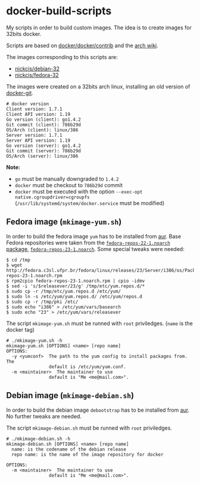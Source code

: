 # docker-build-scripts
My scripts in order to build custom images. The idea is to create images for 32bits docker.

Scripts are based on [docker/docker/contrib](https://github.com/docker/docker/tree/master/contrib) and the [arch wiki](https://wiki.archlinux.org/index.php/Docker).

The images corresponding to this scripts are:
* [nickcis/debian-32](https://hub.docker.com/r/nickcis/debian-32/)
* [nickcis/fedora-32](https://hub.docker.com/r/nickcis/fedora-32/)

The images were created on a 32bits arch linux, installing an old version of [docker-git](https://aur.archlinux.org/packages/docker-git/).

```
# docker version
Client version: 1.7.1
Client API version: 1.19
Go version (client): go1.4.2
Git commit (client): 786b29d
OS/Arch (client): linux/386
Server version: 1.7.1
Server API version: 1.19
Go version (server): go1.4.2
Git commit (server): 786b29d
OS/Arch (server): linux/386
```

**Note:** 
* `go` must be manually downgraded to `1.4.2`
* `docker` must be checkout to `786b29d` commit
* `docker` must be executed with the option `--exec-opt native.cgroupdriver=cgroupfs` (`/usr/lib/systemd/system/docker.service` must be modified)

## Fedora image (`mkimage-yum.sh`)

In order to build the fedora image `yum` has to be installed from [aur](https://aur.archlinux.org/packages/yum/). Base Fedora repositories were taken from the [`fedora-repos-22-1.noarch` package](http://fedora.c3sl.ufpr.br/fedora/linux/releases/22/Server/i386/os/Packages/f/fedora-repos-22-1.noarch.rpm), [`fedora-repos-23-1.noarch`](http://fedora.c3sl.ufpr.br/linux/releases/23/Server/i386/os/Packages/f/fedora-repos-23-1.noarch.rpm). Some special tweaks were needed:

```
$ cd /tmp
$ wget http://fedora.c3sl.ufpr.br/fedora/linux/releases/23/Server/i386/os/Packages/f/fedora-repos-23-1.noarch.rpm
$ rpm2cpio fedora-repos-23-1.noarch.rpm | cpio -idmv
$ sed -i 's/$releasever/23/g' /tmp/etc/yum.repos.d/*
$ sudo cp -r /tmp/etc/yum.repos.d /etc/yum/
$ sudo ln -s /etc/yum/yum.repos.d/ /etc/yum/repos.d
$ sudo cp -r /tmp/pki /etc/
$ sudo echo "i386" > /etc/yum/vars/basearch
$ sudo echo "23" > /etc/yum/vars/releasever
```

The script `mkimage-yum.sh` must be runned with `root` priviledges. (`name` is the docker tag)

```
# ./mkimage-yum.sh -h
mkimage-yum.sh [OPTIONS] <name> [repo name]
OPTIONS:
  -y <yumconf>  The path to the yum config to install packages from. The
                default is /etc/yum/yum.conf.
  -m <maintainer>  The maintainer to use
                default is "Me <me@mail.com>".
```

## Debian image (`mkimage-debian.sh`)

In order to build the debian image `debootstrap` has to be installed from [aur](https://aur.archlinux.org/packages/debootstrap/). No further tweaks are needed.

The script `mkimage-debian.sh` must be runned with `root` priviledges.

```
# ./mkimage-debian.sh -h
mkimage-debian.sh [OPTIONS] <name> [repo name]
  name: is the codename of the debian release
  repo name: is the name of the image repository for docker

OPTIONS:
  -m <maintainer>  The maintainer to use
                default is "Me <me@mail.com>".
```
